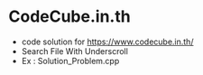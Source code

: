 # CodeCube.in.th<br />
+ code solution for https://www.codecube.in.th/ <br />
+ Search File With Underscroll<br />
+ Ex : Solution_Problem.cpp<br />
